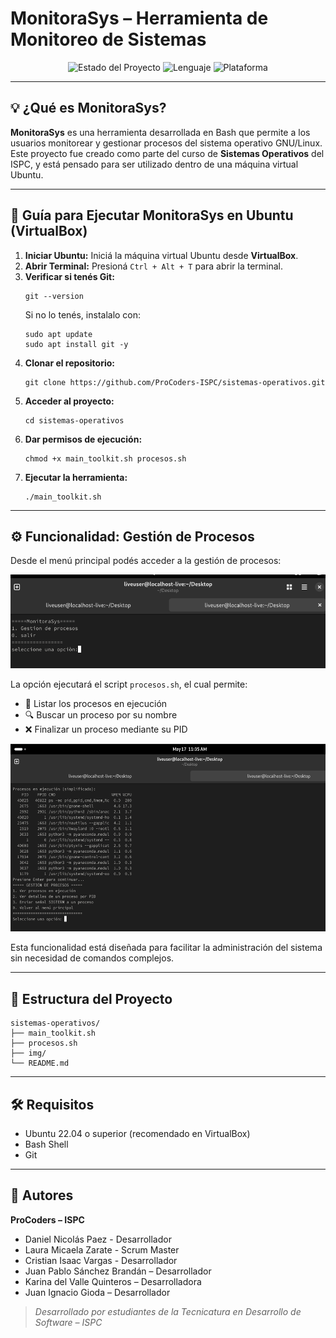 
<h1>MonitoraSys – Herramienta de Monitoreo de Sistemas</h1>

<div align="center">
  <img src="https://img.shields.io/badge/Estado-En%20Desarrollo-yellow" alt="Estado del Proyecto">
  <img src="https://img.shields.io/badge/Lenguaje-Bash-blue" alt="Lenguaje">
  <img src="https://img.shields.io/badge/Plataforma-Ubuntu%20(VirtualBox)-orange" alt="Plataforma">
</div>

<hr>

<h2>💡 ¿Qué es MonitoraSys?</h2>
<p>
  <strong>MonitoraSys</strong> es una herramienta desarrollada en Bash que permite a los usuarios monitorear y gestionar procesos del sistema operativo GNU/Linux.
  Este proyecto fue creado como parte del curso de <strong>Sistemas Operativos</strong> del ISPC, y está pensado para ser utilizado dentro de una máquina virtual Ubuntu.
</p>

<hr>

<h2>📄 Guía para Ejecutar MonitoraSys en Ubuntu (VirtualBox)</h2>

<ol>
  <li><strong>Iniciar Ubuntu:</strong> Iniciá la máquina virtual Ubuntu desde <strong>VirtualBox</strong>.</li>
  <li><strong>Abrir Terminal:</strong> Presioná <code>Ctrl + Alt + T</code> para abrir la terminal.</li>
  <li><strong>Verificar si tenés Git:</strong>
    <pre><code>git --version</code></pre>
    Si no lo tenés, instalalo con:
    <pre><code>sudo apt update
sudo apt install git -y</code></pre>
  </li>
  <li><strong>Clonar el repositorio:</strong>
    <pre><code>git clone https://github.com/ProCoders-ISPC/sistemas-operativos.git</code></pre>
  </li>
  <li><strong>Acceder al proyecto:</strong>
    <pre><code>cd sistemas-operativos</code></pre>
  </li>
  <li><strong>Dar permisos de ejecución:</strong>
    <pre><code>chmod +x main_toolkit.sh procesos.sh</code></pre>
  </li>
  <li><strong>Ejecutar la herramienta:</strong>
    <pre><code>./main_toolkit.sh</code></pre>
  </li>
</ol>

<hr>

<h2>⚙️ Funcionalidad: Gestión de Procesos</h2>
<p>Desde el menú principal podés acceder a la gestión de procesos:</p>
<div align="center">
 <img src="img/captura1.png" alt="Menú Principal" height="150">
</div>

<p>La opción ejecutará el script <code>procesos.sh</code>, el cual permite:</p>
<ul>
  <li>📄 Listar los procesos en ejecución</li>
  <li>🔍 Buscar un proceso por su nombre</li>
  <li>❌ Finalizar un proceso mediante su PID</li>
</ul>

<div align="center">
 <img src="img/captura2.png" alt="Gestión de Procesos" height="300">
</div>

<p>Esta funcionalidad está diseñada para facilitar la administración del sistema sin necesidad de comandos complejos.</p>

<hr>

<h2>📁 Estructura del Proyecto</h2>
<pre><code>sistemas-operativos/
├── main_toolkit.sh
├── procesos.sh
├── img/
└── README.md
</code></pre>

<hr>

<h2>🛠️ Requisitos</h2>
<ul>
  <li>Ubuntu 22.04 o superior (recomendado en VirtualBox)</li>
  <li>Bash Shell</li>
  <li>Git</li>
</ul>


<hr>

<h2>👥 Autores</h2>
<p><strong>ProCoders – ISPC</strong></p>
<ul>
  <li>Daniel Nicolás Paez - Desarrollador</li>
  <li>Laura Micaela Zarate - Scrum Master</li>
  <li>Cristian Isaac Vargas - Desarrollador</li>
  <li>Juan Pablo Sánchez Brandán – Desarrollador</li>
  <li>Karina del Valle Quinteros – Desarrolladora</li>
  <li>Juan Ignacio Gioda – Desarrollador</li>
</ul>

<blockquote><em>Desarrollado por estudiantes de la Tecnicatura en Desarrollo de Software – ISPC</em></blockquote>


